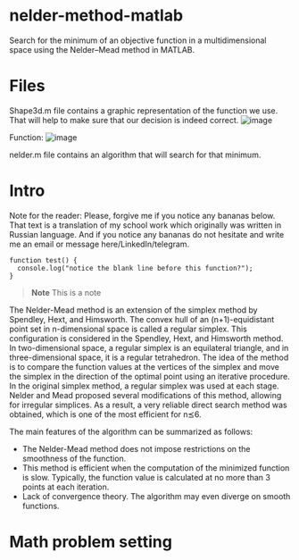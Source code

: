 # nelder-method-matlab
Search for the minimum of an objective function in a multidimensional space using the Nelder–Mead method in MATLAB.
# Files 
Shape3d.m file contains a graphic representation of the function we use. That will help to make sure that our decision is indeed correct.
![image](https://github.com/Randomnepomog/nelder-method-matlab/assets/92563887/a3c4b004-0d6b-46ed-aaff-ef443da062de)

Function: 
![image](https://github.com/Randomnepomog/nelder-method-matlab/assets/92563887/d9fc462a-93af-4661-a60a-603e845c0512)

nelder.m file contains an algorithm that will search for that minimum.

# Intro
Note for the reader: Please, forgive me if you notice any bananas below. That text is a translation of my school work which originally was written in Russian language. And if you notice any bananas do not hesitate and write me an email or message here/LinkedIn/telegram. 
```
function test() {
  console.log("notice the blank line before this function?");
}
```

> **Note**
> This is a note

The Nelder-Mead method is an extension of the simplex method by Spendley, Hext, and Himsworth. The convex hull of an (n+1)-equidistant point set in n-dimensional space is called a regular simplex. This configuration is considered in the Spendley, Hext, and Himsworth method. 
In two-dimensional space, a regular simplex is an equilateral triangle, and in three-dimensional space, it is a regular tetrahedron. The idea of the method is to compare the function values at the vertices of the simplex and move the simplex in the direction of the optimal 
point using an iterative procedure. In the original simplex method, a regular simplex was used at each stage. Nelder and Mead proposed several modifications of this method, allowing for irregular simplices. As a result, a very reliable direct search method was obtained, 
which is one of the most efficient for n⪯6.

The main features of the algorithm can be summarized as follows:

* The Nelder-Mead method does not impose restrictions on the smoothness of the function.
* This method is efficient when the computation of the minimized function is slow. Typically, the function value is calculated at no more than 3 points at each iteration.
* Lack of convergence theory. The algorithm may even diverge on smooth functions.

# Math problem setting

